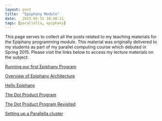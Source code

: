 ```yaml
---
layout: post
title:  "Epiphany Module"
date:   2015-05-31 10:48:21
tags: [parallella, epiphany]
---
```

This page serves to collect all the posts related to my teaching materials 
for the Epiphany programming module. This material was originally delivered
to my students as part of my parallel computing course which debuted in 
Spring 2015. Please visit the links below to access my lecture materials on 
the subject: 

[Running our first Epiphany Program][running]

[Overview of Epiphany Architecture][overview]

[Hello Epiphany][hello]

[The Dot Product Program][dot]

[The Dot Product Program Revisited][dot2]

[Setting up a Parallella cluster][cluster]

[running]:   http://suzannejmatthews.github.io/2015/06/01/running-our-first-epiphany-program/
[overview]:  http://suzannejmatthews.github.io/2015/06/02/epiphany-overview/
[hello]:     http://suzannejmatthews.github.io/2015/06/03/epiphany-hello-world/
[dot]:       http://suzannejmatthews.github.io/2015/06/09/dot-product/
[dot2]:      http://suzannejmatthews.github.io/2015/06/10/dot-product-revisited/
[cluster]:   http://suzannejmatthews.github.io/2015/06/15/parallella-cluster/
